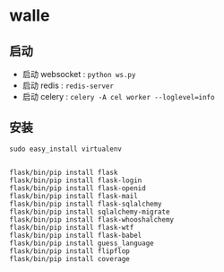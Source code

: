 # walle

## 启动
- 启动 websocket : `python ws.py`
- 启动 redis : `redis-server`
- 启动 celery : `celery -A cel worker --loglevel=info`


## 安装
```
sudo easy_install virtualenv


flask/bin/pip install flask
flask/bin/pip install flask-login
flask/bin/pip install flask-openid
flask/bin/pip install flask-mail
flask/bin/pip install flask-sqlalchemy
flask/bin/pip install sqlalchemy-migrate
flask/bin/pip install flask-whooshalchemy
flask/bin/pip install flask-wtf
flask/bin/pip install flask-babel
flask/bin/pip install guess_language
flask/bin/pip install flipflop
flask/bin/pip install coverage
```